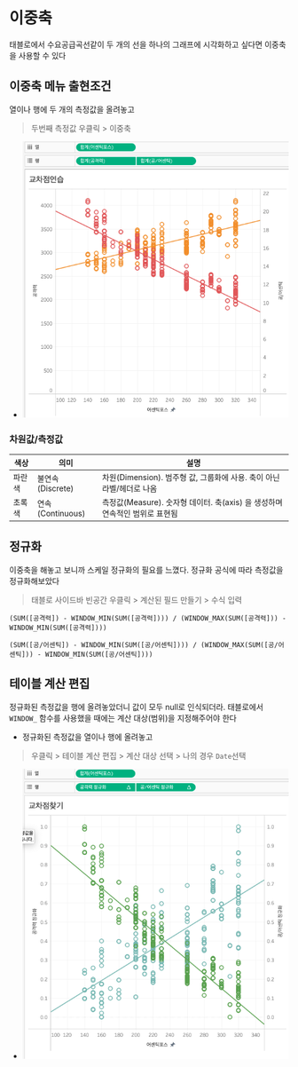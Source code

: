 # 이중축
태블로에서 수요공급곡선같이 두 개의 선을 하나의 그래프에 시각화하고 싶다면 이중축을 사용할 수 있다

## 이중축 메뉴 출현조건
열이나 행에 두 개의 측정값을 올려놓고
> 두번째 측정값 우클릭 > 이중축
- ![이중축](../assets/dual_axis.png)
### 차원값/측정값
|색상|의미|설명|
|---|---|---|
|파란색|불연속(Discrete)|차원(Dimension). 범주형 값, 그룹화에 사용. 축이 아닌 라벨/헤더로 나옴|
|초록색|연속(Continuous)|측정값(Measure). 숫자형 데이터. 축(axis) 을 생성하며 연속적인 범위로 표현됨|

## 정규화
이중축을 해놓고 보니까 스케일 정규화의 필요를 느꼈다. 정규화 공식에 따라 측정값을 정규화해보았다
> 태블로 사이드바 빈공간 우클릭 > 계산된 필드 만들기 > 수식 입력
```
(SUM([공격력]) - WINDOW_MIN(SUM([공격력]))) / (WINDOW_MAX(SUM([공격력])) - WINDOW_MIN(SUM([공격력])))
```
```
(SUM([공/어센틱]) - WINDOW_MIN(SUM([공/어센틱]))) / (WINDOW_MAX(SUM([공/어센틱])) - WINDOW_MIN(SUM([공/어센틱])))
```

## 테이블 계산 편집
정규화된 측정값을 행에 올려놓았더니 값이 모두 null로 인식되더라. 태블로에서 `WINDOW_` 함수를 사용했을 때에는 계산 대상(범위)을 지정해주어야 한다
- 정규화된 측정값을 열이나 행에 올려놓고
> 우클릭 > 테이블 계산 편집 > 계산 대상 선택 > 나의 경우 `Date`선택
- ![이중축](../assets/normalization.png)
